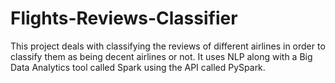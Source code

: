 # Flights-Reviews-Classifier
This project deals with classifying the reviews of different airlines in order to classify them as being decent airlines or not. It uses NLP along with a Big Data Analytics tool called Spark using the API called PySpark.
